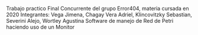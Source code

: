 Trabajo practico Final Concurrente del grupo Error404, materia cursada en 2020
Integrantes: Vega Jimena, Chagay Vera Adriel, Klincovitzky Sebastian, Severini Alejo, Wortley Agustina
Software de manejo de Red de Petri haciendo uso de un Monitor

